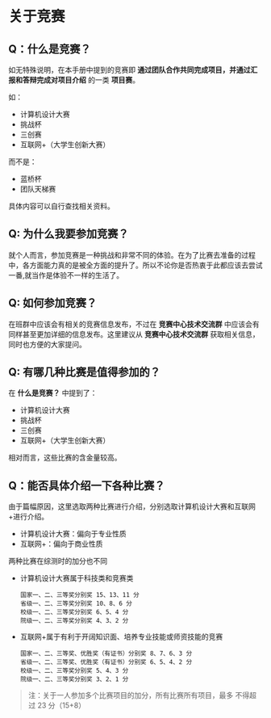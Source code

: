 # 关于竞赛

## Q：什么是竞赛？

如无特殊说明，在本手册中提到的竞赛即 **通过团队合作共同完成项目，并通过汇报和答辩完成对项目介绍** 的一类 **项目赛**。

如：

* 计算机设计大赛
* 挑战杯
* 三创赛
* 互联网+（大学生创新大赛）

而不是：

* 蓝桥杯
* 团队天梯赛

具体内容可以自行查找相关资料。

## Q: 为什么我要参加竞赛？

就个人而言，参加竞赛是一种挑战和非常不同的体验。在为了比赛去准备的过程中，各方面能力真的是被全方面的提升了。所以不论你是否热衷于此都应该去尝试一番,就当作是体验不一样的生活了。

## Q: 如何参加竞赛？

在班群中应该会有相关的竞赛信息发布，不过在 **竞赛中心技术交流群** 中应该会有同样甚至更加详细的信息发布。这里建议从 **竞赛中心技术交流群** 获取相关信息，同时也方便的大家提问。

## Q: 有哪几种比赛是值得参加的？

在 **什么是竞赛？** 中提到了：

* 计算机设计大赛
* 挑战杯
* 三创赛
* 互联网+（大学生创新大赛）

相对而言，这些比赛的含金量较高。

## Q：能否具体介绍一下各种比赛？

由于篇幅原因，这里选取两种比赛进行介绍，分别选取计算机设计大赛和互联网+进行介绍。

* 计算机设计大赛：偏向于专业性质
* 互联网+：偏向于商业性质

两种比赛在综测时的加分也不同

*   计算机设计大赛属于科技类和竞赛类

    ```
    国家一、二、三等奖分别奖 15、13、11 分
    省级一、二、三等奖分别奖 10、8、6 分
    校级一、二、三等奖分别奖 6、5、4 分
    院级一、二、三等奖分别奖 4、3、2 分
    ```
*   互联网+属于有利于开阔知识面、培养专业技能或师资技能的竞赛

    ```
    国家一、二、三等奖、优胜奖（有证书）分别奖 8、7、6、3 分
    省级一、二、三等奖、优胜奖（有证书）分别奖 6、5、4、2 分
    校级一、二、三等奖分别奖 5、4、3 分
    院级一、二、三等奖分别奖 3、2、1 分
    ```

> 注：关于一人参加多个比赛项目的加分，所有比赛所有项目，最多 不得超过 23 分（15+8）
